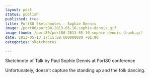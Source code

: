 ```yaml
---
layout: post
status: publish
published: true
title: Port80 Sketchnotes - Sophie Dennis
image: /port80/port80-2013-05-10-sophie-dennis.gif
image-thumb: /port80/port80-2013-05-10-sophie-dennis-thumb.gif
date: 2013-05-13 17:11:58.000000000 +01:00
categories: sketchnotes

---
```


Sketchnote of Talk by Paul Sophie Dennis at Port80 conference

Unfortunately, doesn't capture the standing up and the folk dancing. 
